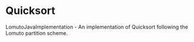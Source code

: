 # Quicksort
LomutoJavaImplementation - An implementation of Quicksort following the Lomuto partition scheme.

